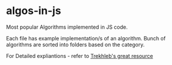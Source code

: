 # algos-in-js

Most popular Algorithms implemented in JS code. 

Each file has example implementation/s of an algorithm. Bunch of algorithms are sorted into folders based on the category.

For Detailed expliantions - refer to  [Trekhleb's great resource](https://github.com/trekhleb/javascript-algorithms)
